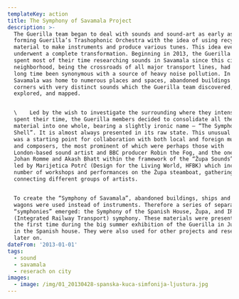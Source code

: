 ```yaml
---
templateKey: action
title: The Symphony of Savamala Project
description: >-
  The Guerilla team began to deal with sounds and sound-art as early as 2011 —
  forming Guerilla’s Trashophonic Orchestra with the idea of using recycled
  material to make instruments and produce various tunes. This idea eventually
  underwent a complete transformation. Beginning in 2013, the Guerilla team
  spent most of their time researching sounds in Savamala since this city
  neighborhood, being the crossroads of all major transport lines, had for a
  long time been synonymous with a source of heavy noise pollution. In addition,
  Savamala was home to numerous places and spaces, abandoned buildings and
  corners with very distinct sounds which the Guerilla team discovered,
  explored, and mapped.


  \    Led by the wish to investigate the surrounding where they intensively
  spent their time, the Guerilla members decided to consolidate all the gathered
  material into one whole, bearing a slightly ironic name – “The Symphony of the
  Shell”. It is almost always presented in its raw state. This unusual approach
  was a starting point for collaboration with both local and foreign musicians
  and composers, the most prominent of which were perhaps those with
  London-based sound artist and BBC producer Robin the Fog, and the one with
  Johan Romme and Akash Bhatt within the framework of the “Župa Sounds” project,
  led by Marijetica Potrč (Design for the Living World, HFBK) which included a
  number of workshops and performances on the Župa steamboat, gathering and
  connecting different groups of artists.


  ​To create the “Symphony of Savamala”, abandoned buildings, ships and railway
  wagons were used instead of instruments. Therefore a series of separate
  “symphonies” emerged: the Symphony of the Spanish House, Župa, and IRT
  (Integrated Railway Transport) symphony. These materials were presented for
  the first time during the big summer exhibition of the Guerilla in June 2013,
  in the Spanish house. They were also used for other projects and research
  later on.
dateFrom: '2013-01-01'
tags:
  - sound
  - savamala
  - reserach on city
images:
  - image: /img/01_20130428-spanska-kuca-simfonija-ljustura.jpg
---
```


